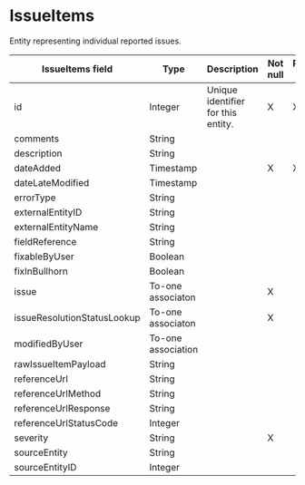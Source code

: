 # IssueItems

Entity representing individual reported issues.

| **IssueItems field** | **Type** | **Description** | **Not null** | **Read-only** |
| --- | --- | --- | --- | --- |
| id | Integer | Unique identifier for this entity. | X | X |
| comments | String |  | | |
| description | String |  | | |
| dateAdded | Timestamp |  | X | X |
| dateLateModified | Timestamp |  | | |
| errorType | String |  | | |
| externalEntityID | String |  | | |
| externalEntityName | String |  | | |
| fieldReference | String |  | | |
| fixableByUser | Boolean |  | | |
| fixInBullhorn | Boolean |  | | |
| issue | To-one associaton |  | X | |
| issueResolutionStatusLookup | To-one associaton |  | X | |
| modifiedByUser | To-one association |  | | |
| rawIssueItemPayload | String |  | | |
| referenceUrl | String |  | | |
| referenceUrlMethod | String |  | | |
| referenceUrlResponse | String |  | | |
| referenceUrlStatusCode | Integer |  | | |
| severity | String |  | X | |
| sourceEntity | String |  | | |
| sourceEntityID | Integer |  | | |

